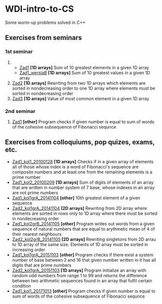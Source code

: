 # **WDI-intro-to-CS**
Some worm-up problems solved in C++ 

## Exercises from seminars
### 1st seminar 
1.
	- [Zad1](https://github.com/kaspiotr/WDI-intro-to-CS/blob/master/Sem1_Ex1_20171006.cpp "Sem1_Ex1_20171006.cpp") **[1D arrays]** Sum of 10 greatest elements in a given 1D array 
	- [Zad1_wersjaB](https://github.com/kaspiotr/WDI-intro-to-CS/blob/master/Sem1_Ex1_verB_20171006.cpp "Sem1_Ex1_verB_20171006.cpp") **[1D arrays]** Sum of 10 greatest values in a given 1D array
2. [Zad2](https://github.com/kaspiotr/WDI-intro-to-CS/blob/master/Sem1_Ex2_20171006.cpp "Sem1_Ex2_20171006.cpp") **[1D arrays]** Rewriting from two 1D arrays which elements are sorted in nondecreasing order to one 1D array where elements must be sorted in nondecreasing order
3. [Zad3](https://github.com/kaspiotr/WDI-intro-to-CS/blob/master/Sem1_Ex3_20171006.cpp "Sem1_Ex3_20171006.cpp") **[1D arrays]** Value of most common element in a given 1D array 

### 2nd seminar
1. [Zad1](https://github.com/kaspiotr/WDI-intro-to-CS/blob/master/Sem2_Ex1_20171013.cpp "Sem2_Ex1_20171013.cpp") **[other]** Program checks if given number is equal to sum of words of the cohesive subsequence of Fibonacci sequnce 


## Exercises from colloquiums, pop quizes, exams, etc.
- [Zad1_kol1_20100128](https://github.com/kaspiotr/WDI-intro-to-CS/blob/master/Ex1_coll1_20100128.cpp  "Ex1_coll1_20100128.cpp") **[1D arrays]** Checks if in a given array of elements all of those whose index is a word of Fibonacci's sequence are composite numbers and at least one from the remaining elements is a prime number 
- [Zad1_kol2_20100209](https://github.com/kaspiotr/WDI-intro-to-CS/blob/master/Ex1_coll2_20100209.cpp  "Ex1_coll2_20100209.cpp") **[1D arrays]** Sum of digits of elements of an array that are written in number system of 7 base, whose indexes in an array are not prime numbers
- [Zad1_kol1grA_20141104](https://github.com/kaspiotr/WDI-intro-to-CS/blob/master/Ex1_coll1grA20141104.cpp "Ex1_coll1grA20141104.cpp") **[other]** 10th greatest element of a given sequence
- [Zad2_kol1grA_20141104](https://github.com/kaspiotr/WDI-intro-to-CS/blob/master/Ex2_coll1grA_20141104.cpp "Ex2_coll1grA_20141104.cpp") **[2D arrays]** Rewriting from 2D array where elements are sorted in rows only to 1D array where there must be sorted in nondecreasing order 
- [Zad1_kol2grB_20141105](https://github.com/kaspiotr/WDI-intro-to-CS/blob/master/Ex1_coll1grB_20141105.cpp "Ex1_coll1grB_20141105.cpp") **[other]** Program writes out words from a given sequence of natural numbers that are equal to arythmetic mean of 4 of their nearest neighbours
- [Zad2_kol2grB_20141105](https://github.com/kaspiotr/WDI-intro-to-CS/blob/master/Ex2_coll1grB_20141105.cpp "Ex2_coll1grB_20141105.cpp") **[2D arrays]** Rewriting singletons from 2D arrau to 1D array of the same size. Elements of 1D array must be sorted in increasing order
- [Zad1_kol1grA_20151103](https://github.com/kaspiotr/WDI-intro-to-CS/blob/master/Ex1_coll1grA_20151103.cpp "Ex1_coll1grA_20151103.cpp") **[other]** Program checks if there exist a system number of base between 2 and 16 that given number written in it has all digits that are prime numbers  
- [Zad2_kol1grA_20151103](https://github.com/kaspiotr/WDI-intro-to-CS/blob/master/Ex2_coll1grA_20151103.cpp "Ex2_coll1grA_20151103.cpp") **[1D arrays]** Program initialize an array with random odd numbers from range 1 to 99 and returns the difference between two arithmetic sequences found in an array that fulfil certain condition
- [Zad1_kol1_20171013](https://github.com/kaspiotr/WDI-intro-to-CS/blob/master/Sem2_Ex1_20171013.cpp "Sem2_Ex1_20171013.cpp") **[other]** Program checks if given number is equal to sum of words of the cohesive subsequence of Fibonacci sequnce